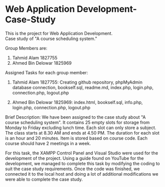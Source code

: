 # Web Application Development-Case-Study
This is the project for Web Application Development.  
Case study of "A course scheduling system."

Group Members are: 
1. Tahmid Alam 1827755
2. Ahmed Bin Delowar 1825969


Assigned Tasks for each group member: 
1. Tahmid Alam 1827755: 
Creating github repository, phpMyAdmin database connection, bookself.sql, readme.md, index.php, login.php, connection.php, logout.php

2. Ahmed Bin Delowar 1825969:
index.html, bookself.sql, info.php, login.php, connection.php, logout.php



Brief Description: We have been assigned to the case study about "A course scheduling system". 
It contains 25 empty slots for storage from Monday to Friday excluding lunch time. Each slot can only store a subject. The class starts at 8.30 AM and ends at 4.50 PM.
The duration for each slot is an hour and 20 minutes. Item is stored based on course code. Each course should have 2 meetings in a week. 

For this task, the XAMPP Control Panel and Visual Studio were used for the development of the project. Using a guide found on YouTube for the development, we managed to complete this task by modifying the coding to suit the case study requirements. Once the code was finished, we connected it to the local host and doing a lot of additional modifications we were able to complete the case study. 
